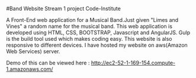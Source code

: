 #Band Website Stream 1 project Code-Institute

A Front-End web application for a Musical Band.Just given "Limes and Vines" a random name for the musical band.
This web application is developed using HTML, CSS, BOOTSTRAP, Javascript and AngularJS.
Gulp is the build tool used which makes coding easy.
This website is also responsive to different devices.
I have hosted my website on aws(Amazon Web Services) server.

Demo of this can be viewed here : http://ec2-52-1-169-154.compute-1.amazonaws.com/
